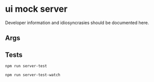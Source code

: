 # ui mock server

Developer information and idiosyncrasies should be documented here.

## Args

## Tests

```sh
npm run server-test
```

```sh
npm run server-test-watch
```
